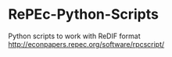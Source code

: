 # RePEc-Python-Scripts
Python scripts to work with ReDIF format
http://econpapers.repec.org/software/rpcscript/
